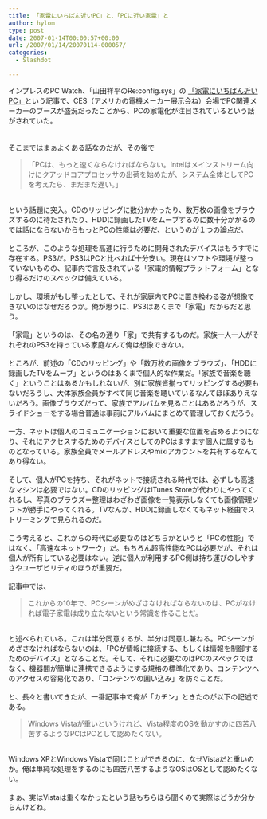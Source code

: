 ```yaml
---
title: 「家電にいちばん近いPC」と、「PCに近い家電」と
author: hylom
type: post
date: 2007-01-14T00:00:57+00:00
url: /2007/01/14/20070114-000057/
categories:
  - Slashdot

---
```

インプレスのPC Watch、「山田祥平のRe:config.sys」の [「家電にいちばん近いPC」][1]という記事で、CES（アメリカの電機メーカー展示会ね）会場でPC関連メーカーのブースが盛況だったことから、PCの家電化が注目されているという話がされていた。  
</br>   
そこまではまぁよくある話なのだが、その後で</br> 

> <div>
>   「PCは、もっと速くならなければならない。Intelはメインストリーム向けにクアッドコアプロセッサの出荷を始めたが、システム全体としてPCを考えたら、まだまだ遅い。」
> </div>

</br>   
という話題に突入。CDのリッピングに数分かかったり、数万枚の画像をブラウズするのに待たされたり、HDDに録画したTVをムーブするのに数十分かかるのでは話にならないからもっとPCの性能は必要だ、というのが１つの論点だ。</br>  
</br>   
ところが、このような処理を高速に行うために開発されたデバイスはもうすでに存在する。PS3だ。PS3はPCと比べれば十分安い。現在はソフトや環境が整っていないものの、記事内で言及されている「家電的情報プラットフォーム」となり得るだけのスペックは備えている。</br>  
</br>   
しかし、環境がもし整ったとして、それが家庭内でPCに置き換わる姿が想像できないのはなぜだろうか。俺が思うに、PS3はあくまで「家電」だからだと思う。</br>  
</br>   
「家電」というのは、その名の通り「家」で共有するものだ。家族一人一人がそれぞれのPS3を持っている家庭なんて俺は想像できない。</br>  
</br>   
ところが、前述の「CDのリッピング」や「数万枚の画像をブラウズ」、「HDDに録画したTVをムーブ」というのはあくまで個人的な作業だ。「家族で音楽を聴く」ということはあるかもしれないが、別に家族皆揃ってリッピングする必要もないだろうし、大体家族全員がすべて同じ音楽を聴いているなんてほぼありえないだろう。画像ブラウズだって、家族でアルバムを見ることはあるだろうが、スライドショーをする場合普通は事前にアルバムにまとめて管理しておくだろう。</br>  
</br>   
一方、ネットは個人のコミュニケーションにおいて重要な位置を占めるようになり、それにアクセスするためのデバイスとしてのPCはますます個人に属するものとなっている。家族全員でメールアドレスやmixiアカウントを共有するなんてあり得ない。</br>  
</br>   
そして、個人がPCを持ち、それがネットで接続される時代では、必ずしも高速なマシンは必要ではない。CDのリッピングはiTunes Storeが代わりにやってくれるし、写真のブラウズ＝整理はわざわざ画像を一覧表示しなくても画像管理ソフトが勝手にやってくれる。TVなんか、HDDに録画しなくてもネット経由でストリーミングで見られるのだ。</br>  
</br>   
こう考えると、これからの時代に必要なのはどちらかというと「PCの性能」ではなく、「高速なネットワーク」だ。もちろん超高性能なPCは必要だが、それは個人が所有している必要はない。逆に個人が利用するPC側は持ち運びのしやすさやユーザビリティのほうが重要だ。</br>  
</br>   
記事中では、</br> 

> <div>
>   これからの10年で、PCシーンがめざさなければならないのは、PCがなければ電子家電は成り立たないという常識を作ることだ。
> </div>

</br>   
と述べられている。これは半分同意するが、半分は同意し兼ねる。PCシーンがめざさなければならないのは、「PCが情報に接続する、もしくは情報を制御するためのデバイス」となることだ。そして、それに必要なのはPCのスペックではなく、機器間が簡単に連携できるようにする規格の標準化であり、コンテンツへのアクセスの容易化であり、「コンテンツの囲い込み」を防ぐことだ。</br>  
</br>   
と、長々と書いてきたが、一番記事中で俺が「カチン」ときたのが以下の記述である。</br> 

> <div>
>   Windows Vistaが重いというけれど、Vista程度のOSを動かすのに四苦八苦するようなPCはPCとして認めたくない。
> </div>

</br>   
Windows XPとWindows Vistaで同じことができるのに、なぜVistaだと重いのか。俺は単純な処理をするのにも四苦八苦するようなOSはOSとして認めたくない。</br>  
</br>   
まぁ、実はVistaは重くなかったという話もちらほら聞くので実際はどうか分からんけどね。</br>  
</br>

 [1]: http://pc.watch.impress.co.jp/docs/2007/0112/config141.htm